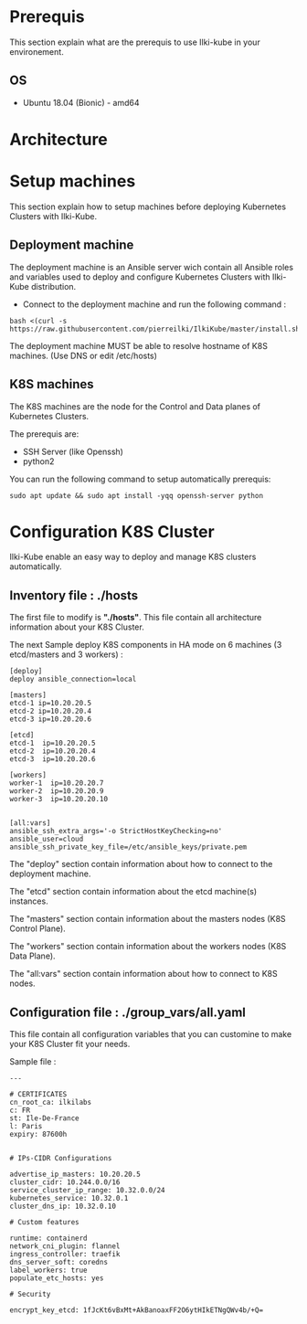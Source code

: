 # Prerequis

This section explain what are the prerequis to use Ilki-kube in your environement.

## OS

  - Ubuntu 18.04 (Bionic) - amd64

# Architecture


# Setup machines

This section explain how to setup machines before deploying Kubernetes Clusters with Ilki-Kube.

## Deployment machine

The deployment machine is an Ansible server wich contain all Ansible roles and variables used to deploy and configure Kubernetes Clusters with Ilki-Kube distribution.

- Connect to the deployment machine and run the following command :
```
bash <(curl -s https://raw.githubusercontent.com/pierreilki/IlkiKube/master/install.sh)
```

The deployment machine MUST be able to resolve hostname of  K8S machines. (Use DNS or edit /etc/hosts)

## K8S machines

The K8S machines are the node for the Control and Data planes of Kubernetes Clusters.

The prerequis are:
- SSH Server (like Openssh)
- python2

You can run the following command to setup automatically prerequis:
```
sudo apt update && sudo apt install -yqq openssh-server python
```

# Configuration K8S Cluster

Ilki-Kube enable an easy way to deploy and manage K8S clusters automatically.

## Inventory file : ./hosts

The first file to modify is **"./hosts"**. This file contain all architecture information about your K8S Cluster.

The next Sample deploy K8S components in HA mode on 6 machines (3 etcd/masters and 3 workers) :

```
[deploy]
deploy ansible_connection=local

[masters]
etcd-1 ip=10.20.20.5
etcd-2 ip=10.20.20.4
etcd-3 ip=10.20.20.6

[etcd]
etcd-1  ip=10.20.20.5
etcd-2  ip=10.20.20.4
etcd-3  ip=10.20.20.6

[workers]
worker-1  ip=10.20.20.7
worker-2  ip=10.20.20.9
worker-3  ip=10.20.20.10


[all:vars]
ansible_ssh_extra_args='-o StrictHostKeyChecking=no'
ansible_user=cloud
ansible_ssh_private_key_file=/etc/ansible_keys/private.pem
```

The "deploy" section contain information about how to connect to the deployment machine.

The "etcd" section contain information about the etcd machine(s) instances.

The "masters" section contain information about the masters nodes (K8S Control Plane).

The "workers" section contain information about the workers nodes (K8S Data Plane).

The "all:vars" section contain information about how to connect to K8S nodes.


## Configuration file : ./group_vars/all.yaml


This file contain all configuration variables that you can  customine to make your K8S Cluster fit your needs.

Sample file : 

```
---

# CERTIFICATES
cn_root_ca: ilkilabs
c: FR
st: Ile-De-France
l: Paris
expiry: 87600h


# IPs-CIDR Configurations
 
advertise_ip_masters: 10.20.20.5
cluster_cidr: 10.244.0.0/16
service_cluster_ip_range: 10.32.0.0/24
kubernetes_service: 10.32.0.1
cluster_dns_ip: 10.32.0.10

# Custom features

runtime: containerd
network_cni_plugin: flannel
ingress_controller: traefik
dns_server_soft: coredns
label_workers: true
populate_etc_hosts: yes

# Security

encrypt_key_etcd: 1fJcKt6vBxMt+AkBanoaxFF2O6ytHIkETNgQWv4b/+Q=
```
